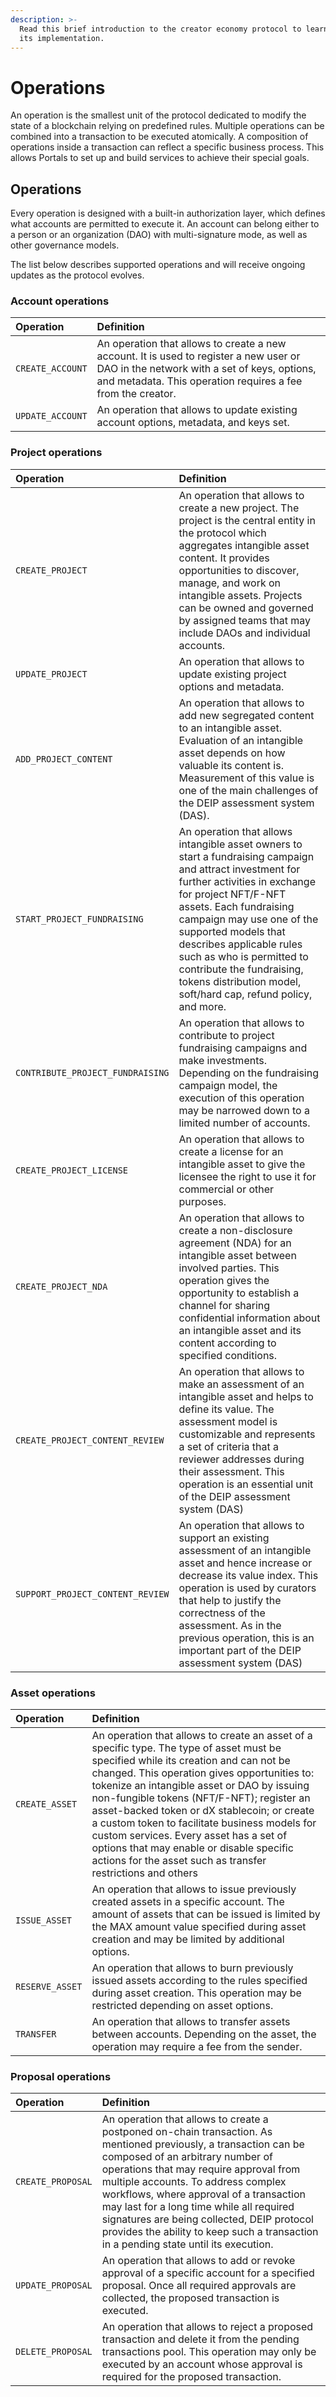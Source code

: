 ```yaml
---
description: >-
  Read this brief introduction to the creator economy protocol to learn about
  its implementation.
---
```


# Operations

An operation is the smallest unit of the protocol dedicated to modify the state of a blockchain relying on predefined rules. Multiple operations can be combined into a transaction to be executed atomically. A composition of operations inside a transaction can reflect a specific business process. This allows Portals to set up and build services to achieve their special goals.

## Operations

Every operation is designed with a built-in authorization layer, which defines what accounts are permitted to execute it. An account can belong either to a person or an organization \(DAO\) with multi-signature mode, as well as other governance models.

The list below describes supported operations and will receive ongoing updates as the protocol evolves.

### Account operations

| Operation | Definition |
| :--- | :--- |
| `CREATE_ACCOUNT` | An operation that allows to create a new account. It is used to register a new user or DAO in the network with a set of keys, options, and metadata. This operation requires a fee from the creator. |
| `UPDATE_ACCOUNT` | An operation that allows to update existing account options, metadata, and keys set. |

### Project operations

| Operation | Definition |
| :--- | :--- |
| `CREATE_PROJECT` | An operation that allows to create a new project. The project is the central entity in the protocol which aggregates intangible asset content. It provides opportunities to discover, manage, and work on intangible assets. Projects can be owned and governed by assigned teams that may include DAOs and individual accounts. |
| `UPDATE_PROJECT` | An operation that allows to update existing project options and metadata. |
| `ADD_PROJECT_CONTENT` | An operation that allows to add new segregated content to an intangible asset. Evaluation of an intangible asset depends on how valuable its content is. Measurement of this value is one of the main challenges of the DEIP assessment system \(DAS\). |
| `START_PROJECT_FUNDRAISING` | An operation that allows intangible asset owners to start a fundraising campaign and attract investment for further activities in exchange for project NFT/F-NFT assets. Each fundraising campaign may use one of the supported models that describes applicable rules such as who is permitted to contribute the fundraising, tokens distribution model, soft/hard cap, refund policy, and more. |
| `CONTRIBUTE_PROJECT_FUNDRAISING` | An operation that allows to contribute to project fundraising campaigns and make investments. Depending on the fundraising campaign model, the execution of this operation may be narrowed down to a limited number of accounts. |
| `CREATE_PROJECT_LICENSE` | An operation that allows to create a license for an intangible asset to give the licensee the right to use it for commercial or other purposes. |
| `CREATE_PROJECT_NDA` | An operation that allows to create a non-disclosure agreement \(NDA\) for an intangible asset between involved parties. This operation gives the opportunity to establish a channel for sharing confidential information about an intangible asset and its content according to specified conditions. |
| `CREATE_PROJECT_CONTENT_REVIEW` | An operation that allows to make an assessment of an intangible asset and helps to define its value. The assessment model is customizable and represents a set of criteria that a reviewer addresses during their assessment. This operation is an essential unit of the DEIP assessment system \(DAS\) |
| `SUPPORT_PROJECT_CONTENT_REVIEW` | An operation that allows to support an existing assessment of an intangible asset and hence increase or decrease its value index. This operation is used by curators that help to justify the correctness of the assessment. As in the previous operation, this is an important part of the DEIP assessment system \(DAS\) |

### Asset operations

| Operation | **Definition** |
| :--- | :--- |
| `CREATE_ASSET` | An operation that allows to create an asset of a specific type. The type of asset must be specified while its creation and can not be changed. This operation gives opportunities to: tokenize an intangible asset or DAO by issuing non-fungible tokens \(NFT/F-NFT\); register an asset-backed token or dX stablecoin; or create a custom token to ​facilitate business models for custom services. Every asset has a set of options that may enable or disable specific actions for the asset such as transfer restrictions and others |
| `ISSUE_ASSET` | An operation that allows to issue previously created assets in a specific account. The amount of assets that can be issued is limited by the MAX amount value specified during asset creation and may be limited by additional options. |
| `RESERVE_ASSET` | An operation that allows to burn previously issued assets according to the rules specified during asset creation. This operation may be restricted depending on asset options. |
| `TRANSFER` | An operation that allows to transfer assets between accounts. Depending on the asset, the operation may require a fee from the sender. |

### Proposal operations

| **Operation** | **Definition** |
| :--- | :--- |
| `CREATE_PROPOSAL` | An operation that allows to create a postponed on-chain transaction. As mentioned previously, a transaction can be composed of an arbitrary number of operations that may require approval from multiple accounts. To address complex workflows, where approval of a transaction may last for a long time while all required signatures are being collected, DEIP protocol provides the ability to keep such a transaction in a pending state until its execution. |
| `UPDATE_PROPOSAL` | An operation that allows to add or revoke approval of a specific account for a specified proposal. Once all required approvals are collected, the proposed transaction is executed. |
| `DELETE_PROPOSAL` | An operation that allows to reject a proposed transaction and delete it from the pending transactions pool. This operation may only be executed by an account whose approval is required for the proposed transaction. |

